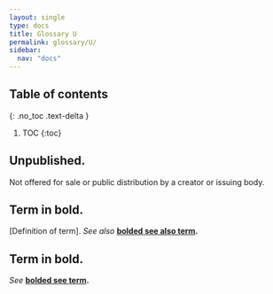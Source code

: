 ```yaml
---
layout: single
type: docs
title: Glossary U
permalink: glossary/U/
sidebar:
  nav: "docs"
---
```


## Table of contents
{: .no_toc .text-delta }

1. TOC
{:toc}

## **Unpublished.**
 Not offered for sale or public distribution by a creator or issuing body.
 
## **Term in bold.** 
[Definition of term]. *See also* **[bolded see also term](/DCRMR/glossary/Letter/#bolded-see-also-term).**

## **Term in bold.**
*See* **[bolded see term](/DCRMR/glossary/Letter/#bolded-see-also-term).**